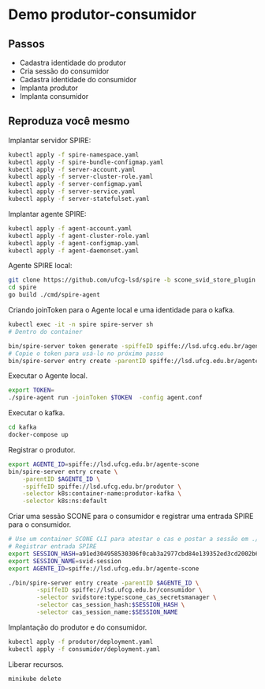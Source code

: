 # Demo produtor-consumidor

## Passos

- Cadastra identidade do produtor
- Cria sessão do consumidor
- Cadastra identidade do consumidor
- Implanta produtor
- Implanta consumidor

## Reproduza você mesmo

Implantar servidor SPIRE:

```bash
kubectl apply -f spire-namespace.yaml
kubectl apply -f spire-bundle-configmap.yaml
kubectl apply -f server-account.yaml
kubectl apply -f server-cluster-role.yaml
kubectl apply -f server-configmap.yaml
kubectl apply -f server-service.yaml
kubectl apply -f server-statefulset.yaml
```

Implantar agente SPIRE:

```bash
kubectl apply -f agent-account.yaml
kubectl apply -f agent-cluster-role.yaml
kubectl apply -f agent-configmap.yaml
kubectl apply -f agent-daemonset.yaml
```


Agente SPIRE local:

```bash
git clone https://github.com/ufcg-lsd/spire -b scone_svid_store_plugin
cd spire
go build ./cmd/spire-agent
```


Criando joinToken para o Agente local e uma identidade para o kafka.

```bash
kubectl exec -it -n spire spire-server sh
# Dentro do container

bin/spire-server token generate -spiffeID spiffe://lsd.ufcg.edu.br/agente-kafka
# Copie o token para usá-lo no próximo passo
bin/spire-server entry create -parentID spiffe://lsd.ufcg.edu.br/agente-kafka -spiffeID spiffe://lsd.ufcg.edu.br/kafka -selector unix:user:root -dns kafka
```


Executar o Agente local.

```bash
export TOKEN=
./spire-agent run -joinToken $TOKEN  -config agent.conf
```


Executar o kafka.

```bash
cd kafka
docker-compose up
```


Registrar o produtor.

```bash
export AGENTE_ID=spiffe://lsd.ufcg.edu.br/agente-scone
bin/spire-server entry create \
    -parentID $AGENTE_ID \
    -spiffeID spiffe://lsd.ufcg.edu.br/produtor \
    -selector k8s:container-name:produtor-kafka \
    -selector k8s:ns:default
```


Criar uma sessão SCONE para o consumidor e registrar uma entrada SPIRE para o consumidor.

```bash
# Use um container SCONE CLI para atestar o cas e postar a sessão em ./consumidor/scone-session.yaml
# Registrar entrada SPIRE
export SESSION_HASH=a91ed304958530306f0cab3a2977cbd84e139352ed3cd2002b6145ee4c4d722f
export SESSION_NAME=svid-session
export AGENTE_ID=spiffe://lsd.ufcg.edu.br/agente-scone

./bin/spire-server entry create -parentID $AGENTE_ID \
        -spiffeID spiffe://lsd.ufcg.edu.br/consumidor \
        -selector svidstore:type:scone_cas_secretsmanager \
        -selector cas_session_hash:$SESSION_HASH \
        -selector cas_session_name:$SESSION_NAME
```


Implantação do produtor e do consumidor.

```bash
kubectl apply -f produtor/deployment.yaml
kubectl apply -f consumidor/deployment.yaml
```

Liberar recursos.

```bash
minikube delete
```